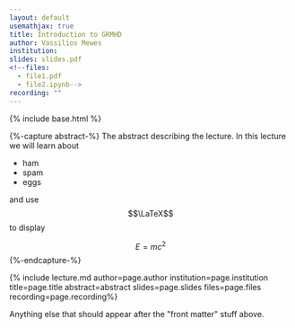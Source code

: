 ```yaml
---
layout: default
usemathjax: true
title: Introduction to GRMHD
author: Vassilios Mewes
institution:  
slides: slides.pdf
<!--files:
  - file1.pdf
  - file2.ipynb-->
recording: ""
---
```

{% include base.html %}

{%-capture abstract-%}
The abstract describing the lecture. In this lecture we will learn about

* ham
* spam
* eggs

and use $$\LaTeX$$ to display

$$\begin{equation}E = m c^2\end{equation}$$
{%-endcapture-%}

{% include lecture.md author=page.author institution=page.institution title=page.title abstract=abstract slides=page.slides files=page.files recording=page.recording%}

Anything else that should appear after the "front matter" stuff above.
